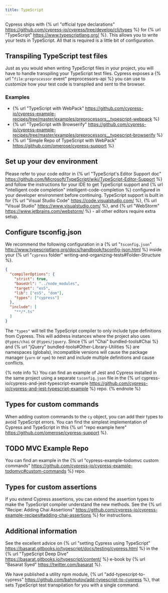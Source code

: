 ```yaml
---
title: TypeScript
---
```


Cypress ships with {% url "official type declarations" https://github.com/cypress-io/cypress/tree/develop/cli/types %} for {% url "TypeScript" https://www.typescriptlang.org/ %}. This allows you to write your tests in TypeScript. All that is required is a little bit of configuration.

## Transpiling TypeScript test files

Just as you would when writing TypeScript files in your project, you will have to handle transpiling your TypeScript test files. Cypress exposes a {% url "`file:preprocessor` event" preprocessors-api %} you can use to customize how your test code is transpiled and sent to the browser.

### Examples

- {% url "TypeScript with WebPack" https://github.com/cypress-io/cypress-example-recipes/tree/master/examples/preprocessors__typescript-webpack %}
- {% url "TypeScript with Browserify" https://github.com/cypress-io/cypress-example-recipes/tree/master/examples/preprocessors__typescript-browserify %}
- {% url "Simple Repo of TypeScript with WebPack" https://github.com/omerose/cypress-support %}

## Set up your dev environment

Please refer to your code editor in {% url "TypeScript's Editor Support doc" https://github.com/Microsoft/TypeScript/wiki/TypeScript-Editor-Support %} and follow the instructions for your IDE to get TypeScript support and {% url "intelligent code completion" intelligent-code-completion %} configured in your developer environment before continuing. TypeScript support is built in for {% url "Visual Studio Code" https://code.visualstudio.com/ %}, {% url "Visual Studio" https://www.visualstudio.com/ %}, and {% url "WebStorm" https://www.jetbrains.com/webstorm/ %} - all other editors require extra setup.

## Configure tsconfig.json

We recommend the following configuration in a {% url "`tsconfig.json`" http://www.typescriptlang.org/docs/handbook/tsconfig-json.html %} inside your {% url "`cypress` folder" writing-and-organizing-tests#Folder-Structure %}.

```json
{
  "compilerOptions": {
    "strict": true,
    "baseUrl": "../node_modules",
    "target": "es5",
    "lib": ["es5", "dom"],
    "types": ["cypress"]
  },
  "include": [
    "**/*.ts"
  ]
}
```

The `"types"` will tell the TypeScript compiler to only include type definitions from Cypress. This will address instances where the project also uses `@types/chai` or `@types/jquery`. Since {% url "Chai" bundled-tools#Chai %} and {% url "jQuery" bundled-tools#Other-Library-Utilities %} are namespaces (globals), incompatible versions will cause the package manager (`yarn` or `npm`) to nest and include multiple definitions and cause conflicts.

{% note info %}
You can find an example of Jest and Cypress installed in the same project using a separate `tsconfig.json` file in the {% url cypress-io/cypress-and-jest-typescript-example https://github.com/cypress-io/cypress-and-jest-typescript-example %} repo.
{% endnote %}

## Types for custom commands

When adding custom commands to the `cy` object, you can add their types to avoid TypeScript errors. You can find the simplest implementation of Cypress and TypeScript in this {% url "repo example here" https://github.com/omerose/cypress-support %}.

## TODO MVC Example Repo

You can find an example in the {% url "cypress-example-todomvc custom commands" https://github.com/cypress-io/cypress-example-todomvc#custom-commands %} repo.

## Types for custom assertions

If you extend Cypress assertions, you can extend the assertion types to make the TypeScript compiler understand the new methods. See the {% url "Recipe: Adding Chai Assertions" https://github.com/cypress-io/cypress-example-recipes#adding-chai-assertions %} for instructions.

## Additional information

See the excellent advice on {% url "setting Cypress using TypeScript" https://basarat.gitbooks.io/typescript/docs/testing/cypress.html %} in the {% url "TypeScript Deep Dive" https://basarat.gitbooks.io/typescript/content/ %} e-book by {% url "Basarat Syed" https://twitter.com/basarat %}.

We have published a utility npm module, {% url "add-typescript-to-cypress" https://github.com/bahmutov/add-typescript-to-cypress %}, that sets TypeScript test transpilation for you with a single command.
